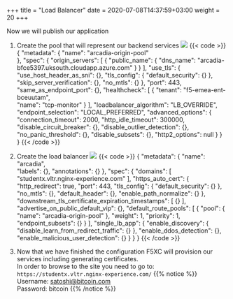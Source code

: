 +++
title = "Load Balancer"
date = 2020-07-08T14:37:59+03:00
weight = 20
+++

Now we will publish our application

1. Create the pool that will represent our backend services
![](/images/4/Slide1.PNG)
{{< code >}}
{
  "metadata": {
    "name": "arcadia-origin-pool"    
  },
  "spec": {
    "origin_servers": [
      {
        "public_name": {
          "dns_name": "arcadia-bfce5397.uksouth.cloudapp.azure.com"
        }
      }
    ],
    "use_tls": {
      "use_host_header_as_sni": {},
      "tls_config": {
        "default_security": {}
      },
      "skip_server_verification": {},
      "no_mtls": {}
    },
    "port": 443,
    "same_as_endpoint_port": {},
    "healthcheck": [
      {
        "tenant": "f5-emea-ent-bceuutam",        
        "name": "tcp-monitor"
      }
    ],
    "loadbalancer_algorithm": "LB_OVERRIDE",
    "endpoint_selection": "LOCAL_PREFERRED",
    "advanced_options": {
      "connection_timeout": 2000,
      "http_idle_timeout": 300000,
      "disable_circuit_breaker": {},
      "disable_outlier_detection": {},
      "no_panic_threshold": {},
      "disable_subsets": {},
      "http2_options": null
    }
  }  
}
{{< /code >}}

2. Create the load balancer
![](/images/4/Slide2.PNG)
{{< code >}}
{
  "metadata": {
    "name": "arcadia",    
    "labels": {},
    "annotations": {}
  },
  "spec": {
    "domains": [
      "studentx.vltr.nginx-experience.com"
    ],
    "https_auto_cert": {
      "http_redirect": true,
      "port": 443,
      "tls_config": {
        "default_security": {}
      },
      "no_mtls": {},
      "default_header": {},
      "enable_path_normalize": {}
    },
    "downstream_tls_certificate_expiration_timestamps": [
      {}
    ],
    "advertise_on_public_default_vip": {},
    "default_route_pools": [
      {
        "pool": {
          "name": "arcadia-origin-pool"
        },
        "weight": 1,
        "priority": 1,
        "endpoint_subsets": {}
      }
    ],
    "single_lb_app": {
      "enable_discovery": {
        "disable_learn_from_redirect_traffic": {}
      },
      "enable_ddos_detection": {},
      "enable_malicious_user_detection": {}
    }
  }
}
{{< /code >}}

3. Now that we have finished the configuration F5XC will provision our services including generating certificates.  
In order to browse to the site you need to go to: `https://studentx.vltr.nginx-experience.com/`
{{% notice %}} 
Username: satoshi@bitcoin.com  
Password: bitcoin 
{{% /notice %}}